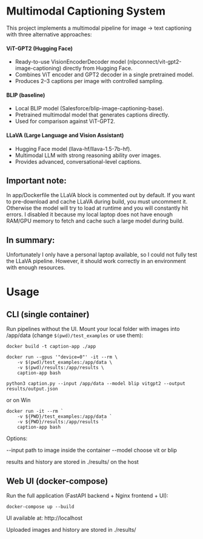# Multimodal Captioning System

This project implements a multimodal pipeline for image → text captioning with three alternative approaches:

#### ViT-GPT2 (Hugging Face)

- Ready-to-use VisionEncoderDecoder model (nlpconnect/vit-gpt2-image-captioning) directly from Hugging Face.
- Combines ViT encoder and GPT2 decoder in a single pretrained model.
- Produces 2–3 captions per image with controlled sampling.

#### BLIP (baseline)

   - Local BLIP model (Salesforce/blip-image-captioning-base).
   - Pretrained multimodal model that generates captions directly.
   - Used for comparison against ViT-GPT2.

#### LLaVA (Large Language and Vision Assistant)

- Hugging Face model (llava-hf/llava-1.5-7b-hf).
- Multimodal LLM with strong reasoning ability over images.
- Provides advanced, conversational-level captions.

## Important note:
In app/Dockerfile the LLaVA block is commented out by default.
If you want to pre-download and cache LLaVA during build, you must uncomment it. Otherwise the model will try to load at runtime and you will constantly hit errors.
I disabled it because my local laptop does not have enough RAM/GPU memory to fetch and cache such a large model during build.

## In summary:
Unfortunately I only have a personal laptop available, so I could not fully test the LLaVA pipeline. However, it should work correctly in an environment with enough resources.

# Usage

## CLI (single container)

Run pipelines without the UI. Mount your local folder with images into /app/data (change `$(pwd)/test_examples` or use them):
```
docker build -t caption-app ./app

docker run --gpus '"device=0"' -it --rm \
    -v $(pwd)/test_examples:/app/data \
    -v $(pwd)/results:/app/results \
    caption-app bash

python3 caption.py --input /app/data --model blip vitgpt2 --output results/output.json
```
or on Win
```
docker run -it --rm `
    -v ${PWD}/test_examples:/app/data `
    -v ${PWD}/results:/app/results `
    caption-app bash
```

Options:

--input path to image inside the container
--model choose vit or blip

results and history are stored in ./results/ on the host

## Web UI (docker-compose)

Run the full application (FastAPI backend + Nginx frontend + UI):
```
docker-compose up --build
```

UI available at: http://localhost

Uploaded images and history are stored in ./results/